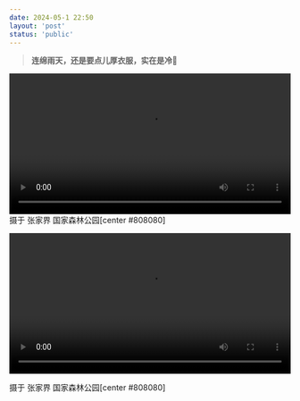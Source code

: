 ```yaml
---
date: 2024-05-1 22:50
layout: 'post'
status: 'public'
---
```


> **连绵雨天，还是要点儿厚衣服，实在是冷🥶**

<video width="100%" controls="controls" border=0><source src="https://inz.oss-cn-beijing.aliyuncs.com/Videos/%E6%B8%B8%E7%8E%A9/%E6%9C%89%E9%A3%8E%E5%B1%B1%E8%B0%B7.MOV"></video>
摄于 张家界 国家森林公园[center #808080]

<video width="100%" controls="controls" border=0><source src="https://inz.oss-cn-beijing.aliyuncs.com/Videos/%E6%B8%B8%E7%8E%A9/%E7%A9%BA%E4%B8%AD%E7%94%B0%E5%9B%AD.MOV"></video>

摄于 张家界 国家森林公园[center #808080]
